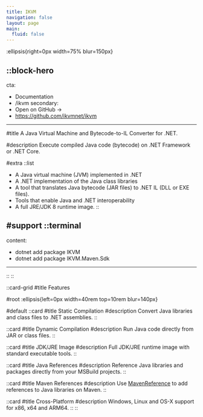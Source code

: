 ```yaml
---
title: IKVM
navigation: false
layout: page
main:
  fluid: false
---
```


:ellipsis{right=0px width=75% blur=150px}

::block-hero
---
cta:
  - Documentation
  - /ikvm
secondary:
  - Open on GitHub →
  - https://github.com/ikvmnet/ikvm
---

#title
A Java Virtual Machine and Bytecode-to-IL Converter for .NET.

#description
Execute compiled Java code (bytecode) on .NET Framework or .NET Core.

#extra
  ::list
  - A Java virtual machine (JVM) implemented in .NET
  - A .NET implementation of the Java class libraries
  - A tool that translates Java bytecode (JAR files) to .NET IL (DLL or EXE files).
  - Tools that enable Java and .NET interoperability
  - A full JRE/JDK 8 runtime image.
  ::

#support
  ::terminal
  ---
  content:
  - dotnet add package IKVM
  - dotnet add package IKVM.Maven.Sdk
  ---
  ::
::

::card-grid
#title
Features

#root
:ellipsis{left=0px width=40rem top=10rem blur=140px}

#default
  ::card
  #title
  Static Compilation
  #description
  Convert Java libraries and class files to .NET assemblies.
  ::

  ::card
  #title
  Dynamic Compilation
  #description
  Run Java code directly from JAR or class files.
  ::

  ::card
  #title
  JDK/JRE Image
  #description
  Full JDK/JRE runtime image with standard executable tools.
  ::

  ::card
  #title
  Java References
  #description
  Reference Java libraries and packages directly from your MSBuild projects.
  ::

  ::card
  #title
  Maven References
  #description
  Use [MavenReference](https://github.com/ikvmnet/ikvm-maven) to add references to Java libraries on Maven.
  ::

  ::card
  #title
  Cross-Platform
  #description
  Windows, Linux and OS-X support for x86, x64 and ARM64.
  ::
::
